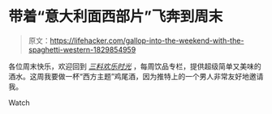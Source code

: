 # 带着“意大利面西部片”飞奔到周末

> 原文：<https://lifehacker.com/gallop-into-the-weekend-with-the-spaghetti-western-1829854959>

各位周末快乐，欢迎回到 [*三料欢乐时光*](http://lifehacker.com/tag/3-ingredient-happy-hour) ，每周饮品专栏，提供超级简单又美味的酒水。这周我要做一杯“西方主题”鸡尾酒，因为推特上的一个男人非常友好地邀请我。

Watch<iframe data-src="https://lifehacker.com/embed/inset/iframe?id=twitter-1052626474199465985&amp;autosize=1" autoresize="true" id="twitter-1052626474199465985" data-recommended="false" width="500" height="159" class="core-inset lazyload" frameborder="0" scrolling="no" allowfullscreen="" webkitallowfullscreen="webkitAllowFullScreen" mozallowfullscreen="mozallowfullscreen"></span></div><p class="sc-77igqf-0 bOfvBY">老实说，我对电子游戏了解不多，因为我妈妈每次只让我玩 30 分钟的任天堂 64 游戏机，如果你想在星狐的任何地方玩，这是不够的。我也不太了解西部片，只知道很多都是在意大利拍摄的，这也解释了为什么当你在谷歌上搜索“西部鸡尾酒”时，“意大利面条西部片”是最受欢迎的鸡尾酒。</p><div class="sc-1xxadal-0 jICWEe js_related-stories-inset"/><p class="sc-77igqf-0 bOfvBY">然而,“西式意大利面”有许多不同的配方——有些含有金巴利(好的),有些含有西红柿(不)。<span> <a class="sc-1out364-0 hMndXN sc-145m8ut-0 fBlGIv js_link" data-ga="[[&quot;Embedded Url&quot;,&quot;External link&quot;,&quot;https://kitchen.coseppi.com/2013/01/17/introducing-the-spaghetti-western-cocktail/&quot;,{&quot;metric25&quot;:1}]]" href="https://kitchen.coseppi.com/2013/01/17/introducing-the-spaghetti-western-cocktail/" target="_blank" rel="noopener noreferrer">然而，引起我注意的</a> </span>却包含了一种我还没尝过的意大利 amaro:Cardamaro。这是一种卡多恩风味的葡萄酒，有点像苦艾酒，有一种友好的苦味，我称之为“辛纳淡味”当与等量的威士忌混合时——你可以使用黑麦或波旁威士忌——你会得到非常强烈和非常易喝的东西。要自己做一个，你需要:</p><ul data-type="List" data-style="Bullet" class="sc-1lmbno3-0 dpuHif"><li>1 1/2 盎司黑麦或波旁威士忌</li><li>1 1/2 盎司 Cardamaro</li><li>3 破折号橙色苦味酒</li></ul><p class="sc-77igqf-0 bOfvBY">将所有东西倒入加冰的玻璃杯中，搅拌至非常冷。滤入一个双门酒杯，想象一个牛仔或者一个玩红色死亡救赎 2 的人从一个双门酒杯中喝水，感觉非常高兴。</p><div id="mgid-container" data-placement="4" class="rpvvqt-0 itgzOV"><div class="mgidMidDesktop" id="M809774ScriptRootC1321831"/><div class="mgidMidMobile" id="M809774ScriptRootC1321833"/></div> </body> </html></iframe>